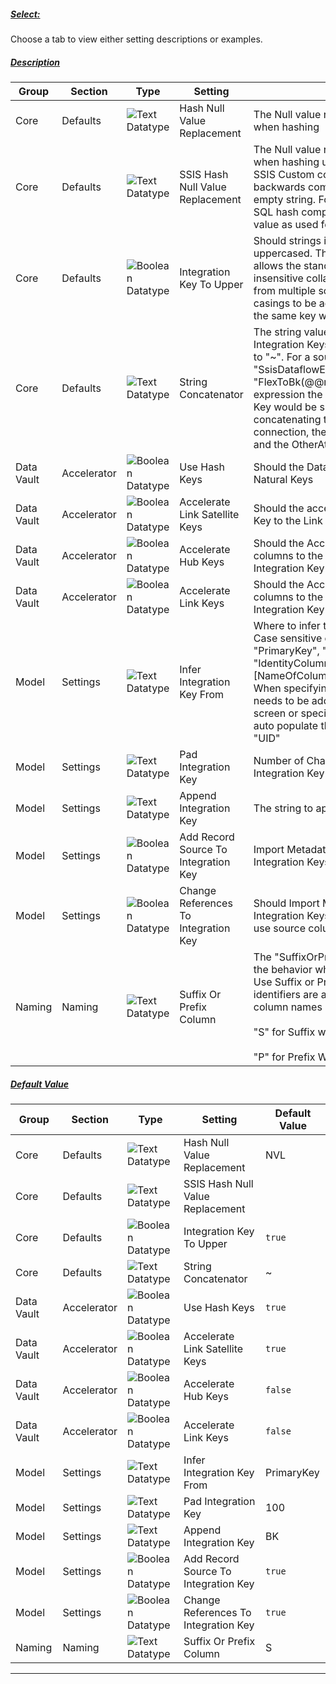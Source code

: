 ##### [Select:](#tab/settings-integration-key-select)

Choose a tab to view either setting descriptions or examples.

##### [Description](#tab/settings-integration-key-description)

| Group      | Section     | Type                                                                 | Setting                              | Description                                                                                                                                                                                                                                                                                                                                                                                              |
| ---------- | ----------- | -------------------------------------------------------------------- | ------------------------------------ | -------------------------------------------------------------------------------------------------------------------------------------------------------------------------------------------------------------------------------------------------------------------------------------------------------------------------------------------------------------------------------------------------------- |
| Core       | Defaults    | ![Text Datatype](/img/bimlflex/text.svg "Text Datatype")          | Hash Null Value Replacement          | The Null value replacement to be used when hashing                                                                                                                                                                                                                                                                                                                                                       |
| Core       | Defaults    | ![Text Datatype](/img/bimlflex/text.svg "Text Datatype")          | SSIS Hash Null Value Replacement     | The Null value replacement to be used when hashing using the Varigence BimlFlex SSIS Custom component. Provides backwards compatibility when set to an empty string. For new implementations and SQL hash compatibility, set to the same value as used for HashNullValue                                                                                                                                 |
| Core       | Defaults    | ![Boolean Datatype](/img/bimlflex/boolean.svg "Boolean Datatype") | Integration Key To Upper             | Should strings in the Integration Key be uppercased. This is recommended and allows the standard SQL Server case insensitive collation to ingest business keys from multiple sources using different casings to be added to Hubs and treated as the same key without issues                                                                                                                              |
| Core       | Defaults    | ![Text Datatype](/img/bimlflex/text.svg "Text Datatype")          | String Concatenator                  | The string value used in concatenating Integration Keys and Hash values. Defaults to "~". For a source column with an "SsisDataflowExpression" using the "FlexToBk(@@rs,ProductId,OtherAttribute)" expression the resulting string Integration Key would be similar to "AWLT~680~XYZ", concatenating the record source of the connection, the ProductId column value and the OtherAttribute column value |
| Data Vault | Accelerator | ![Boolean Datatype](/img/bimlflex/boolean.svg "Boolean Datatype") | Use Hash Keys                        | Should the Data Vault use Hash Keys or Natural Keys                                                                                                                                                                                                                                                                                                                                                      |
| Data Vault | Accelerator | ![Boolean Datatype](/img/bimlflex/boolean.svg "Boolean Datatype") | Accelerate Link Satellite Keys       | Should the accelerator add the Integration Key to the Link Satellites for effectiveness                                                                                                                                                                                                                                                                                                                  |
| Data Vault | Accelerator | ![Boolean Datatype](/img/bimlflex/boolean.svg "Boolean Datatype") | Accelerate Hub Keys                  | Should the Accelerator add source key columns to the Hub in addition to the Integration Key                                                                                                                                                                                                                                                                                                              |
| Data Vault | Accelerator | ![Boolean Datatype](/img/bimlflex/boolean.svg "Boolean Datatype") | Accelerate Link Keys                 | Should the Accelerator add source key columns to the Link in addition to the Integration Key                                                                                                                                                                                                                                                                                                             |
| Model      | Settings    | ![Text Datatype](/img/bimlflex/text.svg "Text Datatype")          | Infer Integration Key From           | Where to infer the Integration Key from.<br/>Case sensitive options are "None", "PrimaryKey", "UniqueKey", "FirstColumn", "IdentityColumn" and "ColumnName::[NameOfColumn]".<br/>When specifying "ColumnName", a name needs to be added in the Import Metadata screen or specify "ColumnName::UID" to auto populate the column name field with "UID"                                                       |
| Model      | Settings    | ![Text Datatype](/img/bimlflex/text.svg "Text Datatype")          | Pad Integration Key                  | Number of Characters to pad the Integration Key to                                                                                                                                                                                                                                                                                                                                                       |
| Model      | Settings    | ![Text Datatype](/img/bimlflex/text.svg "Text Datatype")          | Append Integration Key               | The string to append to Integration Keys                                                                                                                                                                                                                                                                                                                                                                 |
| Model      | Settings    | ![Boolean Datatype](/img/bimlflex/boolean.svg "Boolean Datatype") | Add Record Source To Integration Key | Import Metadata will add "@@rs" to Integration Keys if true                                                                                                                                                                                                                                                                                                                                              |
| Model      | Settings    | ![Boolean Datatype](/img/bimlflex/boolean.svg "Boolean Datatype") | Change References To Integration Key | Should Import Metadata add derived Integration Keys from source references or use source columns for references                                                                                                                                                                                                                                                                                          |
| Naming     | Naming      | ![Text Datatype](/img/bimlflex/text.svg "Text Datatype")          | Suffix Or Prefix Column              | The "SuffixOrPrefixColumn" key defines the behavior when defining column names. Use Suffix or Prefix to define if the column identifiers are added after or before the column names in the solution.<br/><br/>"S" for Suffix will generate "Entity_BK"<br/><br/>"P" for Prefix Will generate "BK_Entity"                                                                                                     |

##### [Default Value](#tab/settings-integration-key-default)

| Group      | Section     | Type                                                                 | Setting                              | Default Value |
| ---------- | ----------- | -------------------------------------------------------------------- | ------------------------------------ | ------------- |
| Core       | Defaults    | ![Text Datatype](/img/bimlflex/text.svg "Text Datatype")          | Hash Null Value Replacement          | NVL           |
| Core       | Defaults    | ![Text Datatype](/img/bimlflex/text.svg "Text Datatype")          | SSIS Hash Null Value Replacement     |               |
| Core       | Defaults    | ![Boolean Datatype](/img/bimlflex/boolean.svg "Boolean Datatype") | Integration Key To Upper             | `true`        |
| Core       | Defaults    | ![Text Datatype](/img/bimlflex/text.svg "Text Datatype")          | String Concatenator                  | ~             |
| Data Vault | Accelerator | ![Boolean Datatype](/img/bimlflex/boolean.svg "Boolean Datatype") | Use Hash Keys                        | `true`        |
| Data Vault | Accelerator | ![Boolean Datatype](/img/bimlflex/boolean.svg "Boolean Datatype") | Accelerate Link Satellite Keys       | `true`        |
| Data Vault | Accelerator | ![Boolean Datatype](/img/bimlflex/boolean.svg "Boolean Datatype") | Accelerate Hub Keys                  | `false`       |
| Data Vault | Accelerator | ![Boolean Datatype](/img/bimlflex/boolean.svg "Boolean Datatype") | Accelerate Link Keys                 | `false`       |
| Model      | Settings    | ![Text Datatype](/img/bimlflex/text.svg "Text Datatype")          | Infer Integration Key From           | PrimaryKey    |
| Model      | Settings    | ![Text Datatype](/img/bimlflex/text.svg "Text Datatype")          | Pad Integration Key                  | 100           |
| Model      | Settings    | ![Text Datatype](/img/bimlflex/text.svg "Text Datatype")          | Append Integration Key               | BK            |
| Model      | Settings    | ![Boolean Datatype](/img/bimlflex/boolean.svg "Boolean Datatype") | Add Record Source To Integration Key | `true`        |
| Model      | Settings    | ![Boolean Datatype](/img/bimlflex/boolean.svg "Boolean Datatype") | Change References To Integration Key | `true`        |
| Naming     | Naming      | ![Text Datatype](/img/bimlflex/text.svg "Text Datatype")          | Suffix Or Prefix Column              | S             |

***